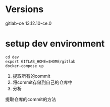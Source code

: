 # Versions
gitlab-ce 13.12.10-ce.0


# setup dev environment 
```
cd dev
export GITLAB_HOME=$HOME/gitlab
docker-compose up 
```


1. 提取所有的commit
2. 将commit存储到自己的仓库中
3. 分析


提取仓库的commit的方法